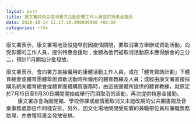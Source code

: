 ```yaml
---
layout: post
title: 康文署將向受取消署方活動影響工作人員提供特惠金援助
date: 2020-10-14 12:17:19.000000000 +08:00
categories: rthk
---
```


康文署表示，康文署場地及設施早前因疫情關閉，要取消署方舉辦或資助活動，向受影響的工作人員，提供特惠金援助﹐金額為他們被取消活動原本應得酬金的三分二，預計11月開始分批發放。

康文署表示，會向署方直接僱用的康體活動工作人員，或在「體育資助計劃」下體育總會或體育團體舉辦資助活動時所僱用的體育教練及人員；或經由康文署直接採購系統向體育總會或體育團體購買服務時，由這些團體所提供的體育教練，就原定於7月15日至9月30日期間開始或舉行而須取消的活動，再次提供特惠金援助。
　　 
康文署亦會為因閉館、學校停課或疫情而取消又未能改期的公共圖書館及音樂事務處節目作同樣安排。另外，因文化場地關閉受影響的兼職帶位員和兼職票務助理，亦會獲特惠金發放安排。
